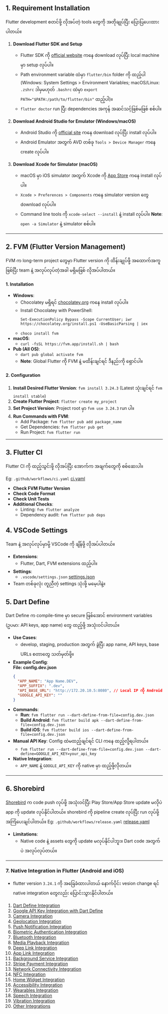 ## 1. Requirement Installation

Flutter development စတင်ဖို့ လိုအပ်တဲ့ tools တွေကို အတိုချုပ်ပြီး ပြောပြပေးထားပါတယ်။

1. **Download Flutter SDK and Setup**

   - Flutter SDK ကို [official website](https://flutter.dev/docs/get-started/install) ကနေ download လုပ်ပြီး local machine မှာ setup လုပ်ပါ။
   - Path environment variable ထဲမှာ `flutter/bin` folder ကို ထည့်ပါ (Windows: System Settings > Environment Variables; macOS/Linux: `.zshrc` ဒါမှမဟုတ် `.bashrc` ထဲမှာ `export PATH="$PATH:/path/to/flutter/bin"` ထည့်ပါ)။
   - `flutter doctor` run ပြီး dependencies အကုန် အဆင်သင့်ဖြစ်မဖြစ် စစ်ပါ။

2. **Download Android Studio for Emulator (Windows/macOS)**

   - Android Studio ကို [official site](https://developer.android.com/studio) ကနေ download လုပ်ပြီး install လုပ်ပါ။
   - Android Emulator အတွက် AVD တစ်ခု `Tools > Device Manager` ကနေ create လုပ်ပါ။

3. **Download Xcode for Simulator (macOS)**
   - macOS မှာ iOS simulator အတွက် Xcode ကို [App Store](https://apps.apple.com/us/app/xcode/id497799835) ကနေ install လုပ်ပါ။
   - `Xcode > Preferences > Components` ကနေ simulator version တွေ download လုပ်ပါ။
   - Command line tools ကို `xcode-select --install` နဲ့ install လုပ်ပါ။ **Note**: `open -a Simulator` နဲ့ simulator စစ်ပါ။

---

## 2. FVM (Flutter Version Management)

FVM က long-term project တွေမှာ Flutter version ကို ထိန်းချုပ်ဖို့ အထောက်အကူဖြစ်ပြီး team နဲ့ အလုပ်လုပ်တဲ့အခါ မရှိမဖြစ် လိုအပ်ပါတယ်။

#### 1. Installation

- **Windows**:
  - Chocolatey မရှိရင် [chocolatey.org](https://chocolatey.org/install) ကနေ install လုပ်ပါ။
  - Install Chocolatey with PowerShell:
    ```shell
    Set-ExecutionPolicy Bypass -Scope CurrentUser; iwr https://chocolatey.org/install.ps1 -UseBasicParsing | iex
    ```
  - `choco install fvm`
- **macOS**:
  - `curl -fsSL https://fvm.app/install.sh | bash`
- **Pub (All OS)**:
  - `dart pub global activate fvm`
  - **Note**: Global Flutter ကို FVM နဲ့ မထိန်းချင်ရင် ဒီနည်းကို ရှောင်ပါ။

#### 2. Configuration

1. **Install Desired Flutter Version**: `fvm install 3.24.3` (Latest သုံးချင်ရင် `fvm install stable`)
2. **Create Flutter Project**: `flutter create my_project`
3. **Set Project Version**: Project root မှာ `fvm use 3.24.3` run ပါ။
4. **Run Commands with FVM**:
   - Add Package: `fvm flutter pub add package_name`
   - Get Dependencies: `fvm flutter pub get`
   - Run Project: `fvm flutter run`

---

## 3. Flutter CI

Flutter CI ကို ထည့်သွင်းဖို့ လိုအပ်ပြီး အောက်က အချက်တွေကို စစ်ဆေးပါ။

Eg: `.github/workflows/ci.yaml` [ci.yaml](.github/workflows/ci.yaml)

- **Check FVM Flutter Version**
- **Check Code Format**
- **Check Unit Tests**
- **Additional Checks**:
  - Linting: `fvm flutter analyze`
  - Dependency audit: `fvm flutter pub deps`

## 4. VSCode Settings

Team နဲ့ အလုပ်လုပ်မှာမို့ VSCode ကို ချိန်ဖို့ လိုအပ်ပါတယ်။

- **Extensions**:
  - Flutter, Dart, FVM extensions ထည့်ပါ။
- **Settings**:
  - `.vscode/settings.json` [settings.json](.vscode/settings.json)
- Team တစ်ခုလုံး တူညီတဲ့ settings သုံးဖို့ မမေ့ပါနဲ့။

## 5. Dart Define

Dart Define က compile-time မှာ secure ဖြစ်အောင် environment variables (ဥပမာ: API keys, app name) တွေ ထည့်ဖို့ အသုံးဝင်ပါတယ်။

- **Use Cases**:
  - develop, staging, production အတွက် ခွဲပြီး app name, API keys, base URLs စတာတွေ သတ်မှတ်ဖို့။
- **Example Config**:  
  **File: config.dev.json**
  ```json
  {
    "APP_NAME": "App Name.DEV",
    "APP_SUFFIX": ".dev",
    "API_BASE_URL": "http://172.20.10.5:8080", // Local IP ကို Android emulator အတွက် သုံးပါ။ iOS မှာ `localhost` အလုပ်လုပ်တယ်။
    "GOOGLE_API_KEY": ""
  }
  ```
- **Commands**:
  - **Run**: `fvm flutter run --dart-define-from-file=config.dev.json`
  - **Build Android**: `fvm flutter build apk --dart-define-from-file=config.dev.json`
  - **Build iOS**: `fvm flutter build ios --dart-define-from-file=config.dev.json`
- **Manual API Key**: Config ထဲမထည့်ချင်ရင် CLI ကနေ ထည့်လို့ရပါတယ်။
  - `fvm flutter run --dart-define-from-file=config.dev.json --dart-define=GOOGLE_API_KEY=your_api_key`
- **Native Integration**:
  - `APP_NAME` နဲ့ `GOOGLE_API_KEY` ကို native မှာ ထည့်ဖို့လိုတယ်။

---

## 6. Shorebird

[Shorebird](https://docs.shorebird.dev/) က code push လုပ်ဖို့ အသုံးဝင်ပြီး Play Store/App Store update မလိုပဲ app ကို update လုပ်နိုင်ပါတယ်။
shorebird ကို pipeline create လုပ်ပြီး run လုပ်ဖို့ အကြံပေးချင်ပါတယ်။
Eg: `.github/workflows/release.yaml` [release.yaml](.github/workflows/release.yaml)

- **Limitations**:
  - Native code နဲ့ assets တွေကို update မလုပ်နိုင်ပါဘူး။ Dart code အတွက်ပဲ အလုပ်လုပ်တယ်။

---

### 7. Native Integration in Flutter (Android and iOS)

- flutter version `3.24.1` ကို အခြေခံထားပါတယ် နောက်ပိုင်း vesion change ရင် native integration တွေလည်း ပြောင်းသွားနိုင်ပါတယ်။

1. [Dart Define Integration](./native_integrations/01_dart_define.md)
2. [Google API Key Integration with Dart Define](./native_integrations/02_api_key.md)
3. [Camera Integration](./native_integrations/03_camera.md)
4. [Geolocation Integration](./native_integrations/04_geolocation.md)
5. [Push Notification Integration](./native_integrations/05_push_notification.md)
6. [Biometric Authentication Integration](./native_integrations/06_biometric_auth.md)
7. [Bluetooth Integration](./native_integrations/07_bluetooth.md)
8. [Media Playback Integration](./native_integrations/08_playback.md)
9. [Deep Link Integration](./native_integrations/09_deeplink.md)
10. [App Link Integration](./native_integrations/10_applink.md)
11. [Background Service Integration](./native_integrations/11_background_service.md)
12. [Stripe Payment Integration](./native_integrations/12_stripe.md)
13. [Network Connectivity Integration](./native_integrations/13_network_con.md)
14. [NFC Integration](./native_integrations/14_nfc.md)
15. [Home Widget Integration](./native_integrations/15_home_widget.md)
16. [Accessibility Integration](./native_integrations/16_augmented.md)
17. [Wearables Integration](./native_integrations/17_wearables.md)
18. [Speech Integration](./native_integrations/18_speech.md)
19. [Vibration Integration](./native_integrations/19_vibration.md)
20. [Other Integrations](./native_integrations/20_others.md)
